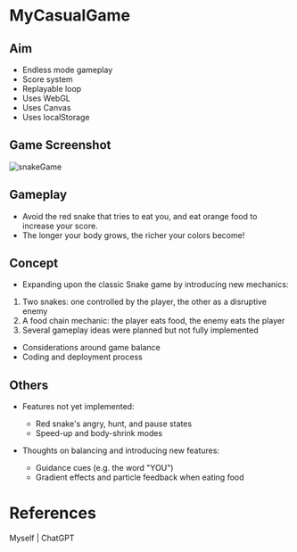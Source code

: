 # MyCasualGame 

## Aim
* Endless mode gameplay
* Score system
* Replayable loop
* Uses WebGL
* Uses Canvas
* Uses localStorage

  
## Game Screenshot
![snakeGame](https://github.com/user-attachments/assets/ccfa4579-957d-4e37-95de-0035596521b8)


## Gameplay
* Avoid the red snake that tries to eat you, and eat orange food to increase your score.
* The longer your body grows, the richer your colors become!


## Concept
*  Expanding upon the classic Snake game by introducing new mechanics:
  1. Two snakes: one controlled by the player, the other as a disruptive enemy
  2. A food chain mechanic: the player eats food, the enemy eats the player
  3. Several gameplay ideas were planned but not fully implemented
* Considerations around game balance
* Coding and deployment process
  

## Others
* Features not yet implemented:
  * Red snake's angry, hunt, and pause states
  * Speed-up and body-shrink modes

* Thoughts on balancing and introducing new features:
  * Guidance cues (e.g. the word "YOU")
  * Gradient effects and particle feedback when eating food

# References
Myself | ChatGPT
